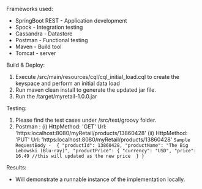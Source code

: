 Frameworks used:

- SpringBoot REST - Application development
- Spock - Integration testing
- Cassandra - Datastore
- Postman - Functional testing
- Maven - Build tool
- Tomcat - server 

Build & Deploy:

1. Execute /src/main/resources/cql/cql_initial_load.cql to create the keyspace and perform an initial data load
2. Run maven clean install to generate the updated jar file.
3. Run the /target/myretail-1.0.0.jar

Testing:

1. Please find the test cases under /src/test/groovy folder.
2. Postman : 
 (i) HttpMethod: 'GET'
     Url: 'https:localhost:8080/myRetail/products/13860428'
(ii) HttpMethod: 'PUT'
     Url: 'https:localhost:8080/myRetail/products/13860428'
     `Sample RequestBody - 
     {
     "productId": 13860428,
     "productName": "The Big Lebowski (Blu-ray)",
     "productPrice": {
     "currency": "USD",
     "price": 16.49 //this will updated as the new price 
     }
     }`

Results:
- Will demonstrate a runnable instance of the implementation locally.
